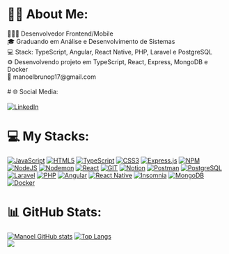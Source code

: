 <h1>🐱‍💻 About Me:</h1> 
👨🏻‍💻 Desenvolvedor Frontend/Mobile <br>
🎓 Graduando em Análise e Desenvolvimento de Sistemas <br>
💻 Stack: TypeScript, Angular, React Native, PHP, Laravel e PostgreSQL <br>
⚙️ Desenvolvendo projeto em TypeScript, React, Express, MongoDB e Docker <br>
📧 manoelbrunop17@gmail.com <br><br>
  # 🌐 Social Media:<br><br>

  <a href="https://www.linkedin.com/in/manoel-bruno-dev" target="_blank">
  <img src="https://img.shields.io/badge/LinkedIn-0077B5?style=for-the-badge&logo=linkedin&logoColor=white" alt="LinkedIn"></a>

# 💻 My Stacks:<br>
[![JavaScript](https://img.shields.io/badge/javascript-%23323330.svg?style=flat&logo=javascript&logoColor=%23F7DF1E)](https://www.javascript.com/)
[![HTML5](https://img.shields.io/badge/html5-%23E34F26.svg?style=flat&logo=html5&logoColor=white)](https://developer.mozilla.org/en-US/docs/Web/Guide/HTML/HTML5)
[![TypeScript](https://img.shields.io/badge/typescript-%23007ACC.svg?style=flat&logo=typescript&logoColor=white)](https://www.typescriptlang.org/)
[![CSS3](https://img.shields.io/badge/css3-%231572B6.svg?style=flat&logo=css3&logoColor=white)](https://developer.mozilla.org/en-US/docs/Web/CSS)
[![Express.js](https://img.shields.io/badge/express.js-%23404d59.svg?style=flat&logo=express&logoColor=%2361DAFB)](https://expressjs.com/)
[![NPM](https://img.shields.io/badge/NPM-%23CB3837.svg?style=flat&logo=npm&logoColor=white)](https://www.npmjs.com/)
[![NodeJS](https://img.shields.io/badge/node.js-6DA55F?style=flat&logo=node.js&logoColor=white)](https://nodejs.org/)
[![Nodemon](https://img.shields.io/badge/NODEMON-%23323330.svg?style=flat&logo=nodemon&logoColor=%BBDEAD)](https://nodemon.io/)
[![React](https://img.shields.io/badge/react-%2320232a.svg?style=flat&logo=react&logoColor=%2361DAFB)](https://reactjs.org/)
[![GIT](https://img.shields.io/badge/Git-fc6d26?style=flat&logo=git&logoColor=white)](https://git-scm.com/)
[![Notion](https://img.shields.io/badge/Notion-%23000000.svg?style=flat&logo=notion&logoColor=white)](https://www.notion.so/)
[![Postman](https://img.shields.io/badge/Postman-FF6C37?style=flat&logo=postman&logoColor=white)](https://www.postman.com/)
[![PostgreSQL](https://img.shields.io/badge/PostgreSQL-316192?style=flat&logo=postgresql&logoColor=white)](https://www.postgresql.org/)
[![Laravel](https://img.shields.io/badge/Laravel-FF2D20?style=flat&logo=laravel&logoColor=white)](https://laravel.com/)
[![PHP](https://img.shields.io/badge/PHP-777BB4?style=flat&logo=php&logoColor=white)](https://www.php.net/)
[![Angular](https://img.shields.io/badge/Angular-DD0031?style=flat&logo=angular&logoColor=white)](https://angular.io/)
[![React Native](https://img.shields.io/badge/React_Native-20232A?style=flat&logo=react&logoColor=61DAFB)](https://reactnative.dev/)
[![Insomnia](https://img.shields.io/badge/Insomnia-5849BE?style=flat&logo=insomnia&logoColor=white)](https://insomnia.rest/)
[![MongoDB](https://img.shields.io/badge/mongodb-6DA55F?style=flat&logo=mongodb&logoColor=white)](https://mongodb.org/)
[![Docker](https://img.shields.io/badge/docker-%23007ACC.svg?style=flat&logo=docker&logoColor=white)](https://www.docker.org/)





# 📊 GitHub Stats:

[![Manoel GitHub stats](https://github-readme-stats.vercel.app/api?username=Bruhnodev17)](https://github.com/anuraghazra/github-readme-stats)  [![Top Langs](https://github-readme-stats.vercel.app/api/top-langs/?username=Bruhnodev17&layout=pie)](https://github.com/anuraghazra/github-readme-stats) <br>
![](https://komarev.com/ghpvc/?username=Bruhnodev17)

  



